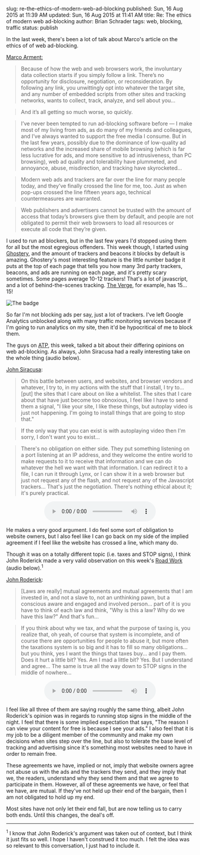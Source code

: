 slug: re-the-ethics-of-modern-web-ad-blocking
published: Sun, 16 Aug 2015 at 11:39 AM
updated: Sun, 16 Aug 2015 at 11:41 AM
title: Re: The ethics of modern web ad-blocking
author: Brian Schrader
tags: web, blocking, traffic
status: publish

In the last week, there's been a lot of talk about Marco's article on the ethics of of web ad-blocking.

[Marco Arment:](http://www.marco.org/2015/08/11/ad-blocking-ethics)

> Because of how the web and web browsers work, the involuntary data collection starts if you simply follow a link. There’s no opportunity for disclosure, negotiation, or reconsideration. By following any link, you unwittingly opt into whatever the target site, and any number of embedded scripts from other sites and tracking networks, wants to collect, track, analyze, and sell about you...

> And it’s all getting so much worse, so quickly.

> I’ve never been tempted to run ad-blocking software before — I make most of my living from ads, as do many of my friends and colleagues, and I’ve always wanted to support the free media I consume. But in the last few years, possibly due to the dominance of low-quality ad networks and the increased share of mobile browsing (which is far less lucrative for ads, and more sensitive to ad intrusiveness, than PC browsing), web ad quality and tolerability have plummeted, and annoyance, abuse, misdirection, and tracking have skyrocketed…

> Modern web ads and trackers are far over the line for many people today, and they’ve finally crossed the line for me, too. Just as when pop-ups crossed the line fifteen years ago, technical countermeasures are warranted.

> Web publishers and advertisers cannot be trusted with the amount of access that today’s browsers give them by default, and people are not obligated to permit their web browsers to load all resources or execute all code that they’re given.



I used to run ad blockers, but in the last few years I'd stopped using them for all but the most egregious offenders. This week though, I started using [Ghostery][g], and the amount of trackers and beacons it blocks by default is amazing. Ghostery's most interesting feature is the little number badge it puts at the top of each page that tells you how many 3rd party trackers, beacons, and ads are running on each page, and it's pretty scary sometimes. Some pages average 10-12 trackers! That's a lot of javascript, and a lot of behind-the-scenes tracking. [The Verge][v], for example, has 15… 15!

[v]: http://www.theverge.com

![The badge](http://brianschrader.com/images/blog/the-badges-ghostery.png)

So far I'm not blocking ads per say, just a lot of trackers. I've left Google Analytics unblocked along with many traffic monitoring services because if I'm going to run analytics on my site, then it'd be hypocritical of me to block them. 

[g]: https://www.ghostery.com/en/

The guys on [ATP][atp], this week, talked a bit about their differing opinions on web ad-blocking. As always, John Siracusa had a really interesting take on the whole thing (audio below).

[atp]: http://atp.fm/episodes/130

[John Siracusa](http://atp.fm/episodes/130):

> On this battle between users, and websites, and browser vendors and whatever, I try to, in my actions with the stuff that I install, I try to... [put] the sites that I care about on like a whitelist. The sites that I care about that have just become too obnoxious, I feel like I have to send them a signal, "I like your site, I like these things, but autoplay video is just not happening. I'm going to install things that are going to stop that." 

> If the only way that you can exist is with autoplaying video then I'm sorry, I don't want you to exist...

> There's no obligation on either side. They put something listening on a port listening at an IP address, and they welcome the entire world to make requests to it to receive that information and we can do whatever the hell we want with that information. I can redirect it to a file, I can run it through Lynx, or I can show it in a web browser but just not request any of the flash, and not request any of the Javascript trackers... That's just the negotiation. There's nothing ethical about it; it's purely practical. 

<center>
    <audio controls>
        <source type="audio/mp3" src="http://brianschrader.com/audio/atp130_johns_take.mp3">
    </audio>
</center>

He makes a very good argument. I do feel some sort of obligation to website owners, but I also feel like I can go back on my side of the implied agreement if I feel like the website has crossed a line, which many do.

Though it was on a totally different topic (i.e. taxes and STOP signs), I think John Roderick made a very valid observation on this week's [Road Work][rw] (audio below).<sup>1</sup>

[rw]: http://5by5.tv/roadwork 

[John Roderick](http://5by5.tv/roadwork/1):

> [Laws are really] mutual agreements and mutual agreements that I am invested in, and not a slave to, not an unthinking pawn, but a conscious aware and engaged and involved person... part of it is you have to think of each law and think, "Why is this a law? Why do we have this law?" And that's fun... 

> If you think about why we tax, and what the purpose of taxing is, you realize that, oh yeah, of course that system is incomplete, and of course there are opportunities for people to abuse it, but more often the taxations system is so big and it has to fill so many obligations... but you think, yes I want the things that taxes buy... and I pay them. Does it hurt a little bit? Yes. Am I mad a little bit? Yes. But I understand and agree... The same is true all the way down to STOP signs in the middle of nowhere... 

<center>
    <audio controls>
        <source type="audio/mp3"
src="http://brianschrader.com/audio/roadwork-001_johns_take.mp3">
    </audio>
</center>

I feel like all three of them are saying roughly the same thing, albeit John Roderick's opinion was in regards to running stop signs in the middle of the night. I feel that there is some implied expectation that says, "The reason I can view your content for free is because I see your ads." I also feel that it is my job to be a diligent member of the community and make my own decisions when sites step over the line, but also to tolerate the base level of tracking and advertising since it's something most websites need to have in order to remain free.

These agreements we have, implied or not, imply that website owners agree not abuse us with the ads and the trackers they send, and they imply that we, the readers, understand why they send them and that we agree to participate in them. However, all of these agreements we have, or feel that we have, are mutual. If they've not held up their end of the bargain, then I am not obligated to hold up my end. 

Most sites have not only let their end fall, but are now telling us to carry both ends. Until this changes, the deal's off.

-------

<sup>1</sup> I know that John Roderick's argument was taken out of context, but I think it just fits so well. I hope I haven't construed it too much. I felt the idea was so relevant to this conversation, I just had to include it.   



